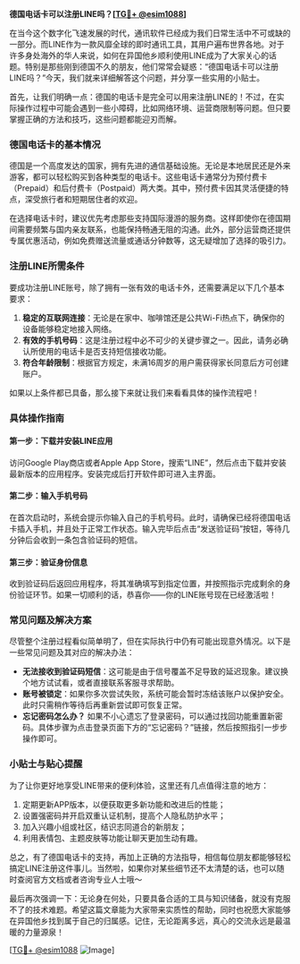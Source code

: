 **德国电话卡可以注册LINE吗？[[TG💪+ @esim1088](https://t.me/s/esim1088)]**

在当今这个数字化飞速发展的时代，通讯软件已经成为我们日常生活中不可或缺的一部分。而LINE作为一款风靡全球的即时通讯工具，其用户遍布世界各地。对于许多身处海外的华人来说，如何在异国他乡顺利使用LINE成为了大家关心的话题。特别是那些刚到德国不久的朋友，他们常常会疑惑：“德国电话卡可以注册LINE吗？”今天，我们就来详细解答这个问题，并分享一些实用的小贴士。

首先，让我们明确一点：德国的电话卡是完全可以用来注册LINE的！不过，在实际操作过程中可能会遇到一些小障碍，比如网络环境、运营商限制等问题。但只要掌握正确的方法和技巧，这些问题都能迎刃而解。

### 德国电话卡的基本情况

德国是一个高度发达的国家，拥有先进的通信基础设施。无论是本地居民还是外来游客，都可以轻松购买到各种类型的电话卡。这些电话卡通常分为预付费卡（Prepaid）和后付费卡（Postpaid）两大类。其中，预付费卡因其灵活便捷的特点，深受旅行者和短期居住者的欢迎。

在选择电话卡时，建议优先考虑那些支持国际漫游的服务商。这样即使你在德国期间需要频繁与国内亲友联系，也能保持畅通无阻的沟通。此外，部分运营商还提供专属优惠活动，例如免费赠送流量或通话分钟数等，这无疑增加了选择的吸引力。

### 注册LINE所需条件

要成功注册LINE账号，除了拥有一张有效的电话卡外，还需要满足以下几个基本要求：

1. **稳定的互联网连接**：无论是在家中、咖啡馆还是公共Wi-Fi热点下，确保你的设备能够稳定地接入网络。
2. **有效的手机号码**：这是注册过程中必不可少的关键步骤之一。因此，请务必确认所使用的电话卡是否支持短信接收功能。
3. **符合年龄限制**：根据官方规定，未满16周岁的用户需获得家长同意后方可创建账户。

如果以上条件都已具备，那么接下来就让我们来看看具体的操作流程吧！

### 具体操作指南

#### 第一步：下载并安装LINE应用
访问Google Play商店或者Apple App Store，搜索“LINE”，然后点击下载并安装最新版本的应用程序。安装完成后打开软件即可进入主界面。

#### 第二步：输入手机号码
在首次启动时，系统会提示你输入自己的手机号码。此时，请确保已经将德国电话卡插入手机，并且处于正常工作状态。输入完毕后点击“发送验证码”按钮，等待几分钟后会收到一条包含验证码的短信。

#### 第三步：验证身份信息
收到验证码后返回应用程序，将其准确填写到指定位置，并按照指示完成剩余的身份验证环节。如果一切顺利的话，恭喜你——你的LINE账号现在已经激活啦！

### 常见问题及解决方案

尽管整个注册过程看似简单明了，但在实际执行中仍有可能出现意外情况。以下是一些常见问题及其对应的解决办法：

- **无法接收到验证码短信**：这可能是由于信号覆盖不足导致的延迟现象。建议换个地方试试看，或者直接联系客服寻求帮助。
- **账号被锁定**：如果你多次尝试失败，系统可能会暂时冻结该账户以保护安全。此时只需稍作等待后再重新尝试即可恢复正常。
- **忘记密码怎么办？** 如果不小心遗忘了登录密码，可以通过找回功能重置新密码。具体步骤为点击登录页面下方的“忘记密码？”链接，然后按照指引一步步操作即可。

### 小贴士与贴心提醒

为了让你更好地享受LINE带来的便利体验，这里还有几点值得注意的地方：

1. 定期更新APP版本，以便获取更多新功能和改进后的性能；
2. 设置强密码并开启双重认证机制，提高个人隐私防护水平；
3. 加入兴趣小组或社区，结识志同道合的新朋友；
4. 利用表情包、主题皮肤等功能让聊天更加生动有趣。

总之，有了德国电话卡的支持，再加上正确的方法指导，相信每位朋友都能够轻松搞定LINE注册这件事儿。当然啦，如果你对某些细节还不太清楚的话，也可以随时查阅官方文档或者咨询专业人士哦～

最后再次强调一下：无论身在何处，只要具备合适的工具与知识储备，就没有克服不了的技术难题。希望这篇文章能为大家带来实质性的帮助，同时也祝愿大家能够在异国他乡找到属于自己的归属感。记住，无论距离多远，真心的交流永远是最温暖的力量源泉！

[[TG💪+ @esim1088](https://t.me/s/esim1088) ![Image](https://i.postimg.cc/4NQfJmqS/Snipaste-2025-05-13-00-14-12.png)]